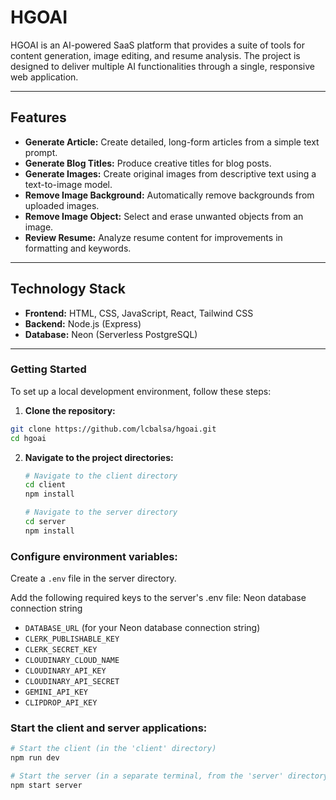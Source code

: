 # HGOAI

HGOAI is an AI-powered SaaS platform that provides a suite of tools for content generation, image editing, and resume analysis. The project is designed to deliver multiple AI functionalities through a single, responsive web application.

---

## Features
* **Generate Article:** Create detailed, long-form articles from a simple text prompt.
* **Generate Blog Titles:** Produce creative titles for blog posts.
* **Generate Images:** Create original images from descriptive text using a text-to-image model.
* **Remove Image Background:** Automatically remove backgrounds from uploaded images.
* **Remove Image Object:** Select and erase unwanted objects from an image.
* **Review Resume:** Analyze resume content for improvements in formatting and keywords.

---

## Technology Stack
* **Frontend:** HTML, CSS, JavaScript, React, Tailwind CSS
* **Backend:**  Node.js (Express)
* **Database:** Neon (Serverless PostgreSQL)

---

### Getting Started
To set up a local development environment, follow these steps:

1.  **Clone the repository:**
   ```bash
   git clone https://github.com/lcbalsa/hgoai.git
   cd hgoai
   ```
2. **Navigate to the project directories:**
   ```bash
   # Navigate to the client directory
   cd client
   npm install

   # Navigate to the server directory
   cd server
   npm install
   ```

### Configure environment variables:

Create a `.env` file in the server directory.

Add the following required keys to the server's .env file:
Neon database connection string
* `DATABASE_URL` (for your Neon database connection string)
* `CLERK_PUBLISHABLE_KEY`
* `CLERK_SECRET_KEY`
* `CLOUDINARY_CLOUD_NAME`
* `CLOUDINARY_API_KEY`
* `CLOUDINARY_API_SECRET`
* `GEMINI_API_KEY`
* `CLIPDROP_API_KEY`

### Start the client and server applications:

```bash
# Start the client (in the 'client' directory)
npm run dev

# Start the server (in a separate terminal, from the 'server' directory)
npm start server
```
